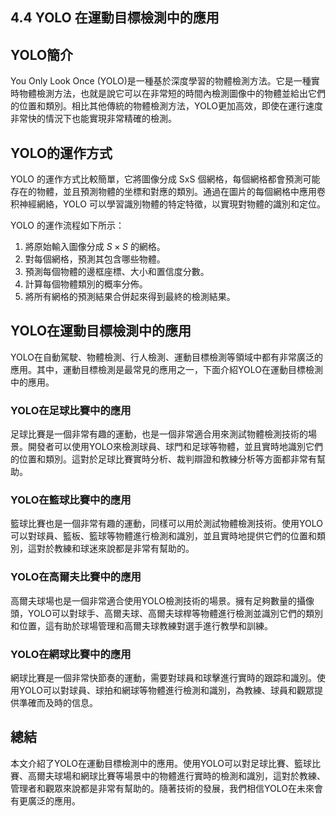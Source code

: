 ## 4.4 YOLO 在運動目標檢測中的應用

## YOLO簡介

You Only Look Once (YOLO)是一種基於深度學習的物體檢測方法。它是一種實時物體檢測方法，也就是說它可以在非常短的時間內檢測圖像中的物體並給出它們的位置和類別。相比其他傳統的物體檢測方法，YOLO更加高效，即使在運行速度非常快的情況下也能實現非常精確的檢測。

## YOLO的運作方式

YOLO 的運作方式比較簡單，它將圖像分成 SxS 個網格，每個網格都會預測可能存在的物體，並且預測物體的坐標和對應的類別。通過在圖片的每個網格中應用卷积神經網絡，YOLO 可以學習識別物體的特定特徵，以實現對物體的識別和定位。

YOLO 的運作流程如下所示：

1. 將原始輸入圖像分成 $S \times S$ 的網格。
2. 對每個網格，預測其包含哪些物體。
3. 預測每個物體的邊框座標、大小和置信度分數。
4. 計算每個物體類別的概率分佈。
5. 將所有網格的預測結果合併起來得到最終的檢測結果。

## YOLO在運動目標檢測中的應用

YOLO在自動駕駛、物體檢測、行人檢測、運動目標檢測等領域中都有非常廣泛的應用。其中，運動目標檢測是最常見的應用之一，下面介紹YOLO在運動目標檢測中的應用。

### YOLO在足球比賽中的應用

足球比賽是一個非常有趣的運動，也是一個非常適合用來測試物體檢測技術的場景。開發者可以使用YOLO來檢測球員、球門和足球等物體，並且實時地識別它們的位置和類別。這對於足球比賽實時分析、裁判辯證和教練分析等方面都非常有幫助。

### YOLO在籃球比賽中的應用

籃球比賽也是一個非常有趣的運動，同樣可以用於測試物體檢測技術。使用YOLO可以對球員、籃板、籃球等物體進行檢測和識別，並且實時地提供它們的位置和類別，這對於教練和球迷來說都是非常有幫助的。

### YOLO在高爾夫比賽中的應用

高爾夫球場也是一個非常適合使用YOLO檢測技術的場景。擁有足夠數量的攝像頭，YOLO可以對球手、高爾夫球、高爾夫球桿等物體進行檢測並識別它們的類別和位置，這有助於球場管理和高爾夫球教練對選手進行教學和訓練。

### YOLO在網球比賽中的應用

網球比賽是一個非常快節奏的運動，需要對球員和球擊進行實時的跟踪和識別。使用YOLO可以對球員、球拍和網球等物體進行檢測和識別，為教練、球員和觀眾提供準確而及時的信息。

## 總結

本文介紹了YOLO在運動目標檢測中的應用。使用YOLO可以對足球比賽、籃球比賽、高爾夫球場和網球比賽等場景中的物體進行實時的檢測和識別，這對於教練、管理者和觀眾來說都是非常有幫助的。隨著技術的發展，我們相信YOLO在未來會有更廣泛的應用。